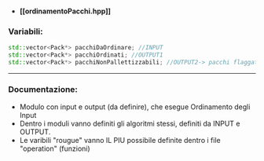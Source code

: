 - #### [[ordinamentoPacchi.hpp]]

### Variabili:
```cpp
std::vector<Pack*> pacchiDaOrdinare; //INPUT
std::vector<Pack*> pacchiOrdinati; //OUTPUT1
std::vector<Pack*> pacchiNonPallettizzabili; //OUTPUT2-> pacchi flaggati come non pallettizzabili
```

---
### Documentazione:
* Modulo con input e output (da definire), che esegue Ordinamento degli Input
* Dentro i moduli vanno definiti gli algoritmi stessi, definiti da INPUT e OUTPUT.
* Le varibili "rougue" vanno IL PIU possibile definite dentro i file "operation" (funzioni)